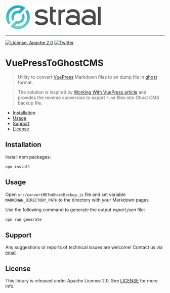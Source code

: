 <p align="left">
    <img height=80 src="web/logo_github.png"/>
</p>

---

[![License: Apache 2.0](https://img.shields.io/badge/License-Apache%202.0-green.svg?style=flat)](LICENSE)
[![Twitter](https://img.shields.io/badge/twitter-@straal-blue.svg?style=flat)](http://twitter.com/straal_)

# VuePressToGhostCMS

> Utility to convert [VuePress](https://vuepress.vuejs.org/) Markdown files to an dump file in [ghost](https://ghost.org/) format.

> The solution is inspired by [Working With VuePress article](https://ghost.org/docs/api/v3/vuepress/) and provides the reverse conversion to export `*.md` files into *Ghost CMS* backup file.

- [Installation](#installation)
- [Usage](#usage)
- [Support](#support)
- [License](#license)

## Installation

Install npm packages:

```shell
npm install
```

## Usage

Open `src/convertMDToGhostBackup.js` file and set variable `MARKDOWN_DIRECTORY_PATH` to the directory with your Markdown pages

Use the following command to generate the output *export.json* file:

```bash
npm run generate
```

## Support

Any suggestions or reports of technical issues are welcome! Contact us via [email](mailto:devteam@straal.com).

## License

This library is released under Apache License 2.0. See [LICENSE](LICENSE) for more info.
